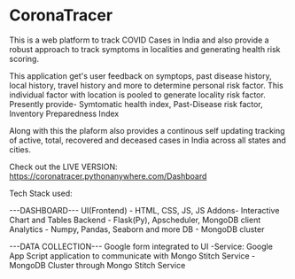 # CoronaTracer
This is a web platform to track COVID Cases in India and also provide a robust approach to track symptoms in localities and generating health risk scoring.

This application get's user feedback on symptops, past disease history, local history, travel history and more to determine personal risk factor.
This individual factor with location is pooled to generate locality risk factor.
Presently provide- Symtomatic health index, Past-Disease risk factor, Inventory Preparedness Index

Along with this the plaform also provides a continous self updating tracking of active, total, recovered and deceased cases in India across all states and cities.

Check out the LIVE VERSION:
https://coronatracer.pythonanywhere.com/Dashboard

Tech Stack used:

---DASHBOARD---
UI(Frontend) - HTML, CSS, JS, JS Addons- Interactive Chart and Tables
Backend - Flask(Py), Apscheduler, MongoDB client
Analytics -  Numpy, Pandas, Seaborn and more
DB - MongoDB cluster

---DATA COLLECTION---
Google form integrated to UI
-Service: Google App Script application to communicate with Mongo Stitch Service
-MongoDB Cluster through Mongo Stitch Service


